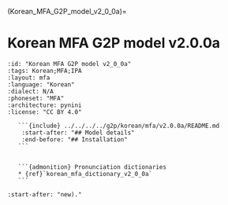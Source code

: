 
(Korean_MFA_G2P_model_v2_0_0a)=
# Korean MFA G2P model v2.0.0a

``````{g2p} Korean MFA G2P model v2.0.0a
:id: "Korean MFA G2P model v2_0_0a"
:tags: Korean;MFA;IPA
:layout: mfa
:language: "Korean"
:dialect: N/A
:phoneset: "MFA"
:architecture: pynini
:license: "CC BY 4.0"

   ```{include} ../../../../g2p/korean/mfa/v2.0.0a/README.md
    :start-after: "## Model details"
    :end-before: "## Installation"
   ```


   ```{admonition} Pronunciation dictionaries
   * {ref}`korean_mfa_dictionary_v2_0_0a`
   ```
``````

```{include} ../../../../g2p/korean/mfa/v2.0.0a/README.md
:start-after: "new)."
```
